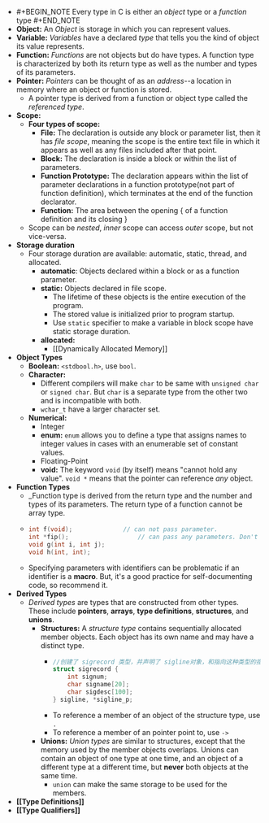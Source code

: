 - #+BEGIN_NOTE
  Every type in C is either an _object_ type or a _function_ type
  #+END_NOTE
- **Object:** An *Object* is storage in which you can represent values.
- **Variable:** *Variables* have a declared *type* that tells you the kind of object its value represents.
- **Function:** *Functions* are not objects but do have types. A function type is characterized by both its return type as well as the number and types of its parameters.
- **Pointer:** *Pointers* can be thought of as an *address*--a location in memory where an object or function is stored.
	- A pointer type is derived from a function or object type called the _referenced type_.
- **Scope:**
	- **Four types of scope:**
		- **File:** The declaration is outside any block or parameter list, then it has _file scope_, meaning the scope is the entire text file in which it appears as well as any files included after that point.
		- **Block:** The declaration is inside a block or within the list of parameters.
		- **Function Prototype:** The declaration appears within the list of parameter declarations in a function prototype(not part of function definition), which terminates at the end of the function declarator.
		- **Function:**  The area between the opening \{ of a function definition and its closing \}
	- Scope can be *nested*, _inner_ scope can access _outer_ scope, but not vice-versa.
- **Storage duration**
	- Four storage duration are available: automatic, static, thread, and allocated.
		- **automatic**: Objects declared within a block or as a function parameter.
		- **static:** Objects declared in file scope.
			- The lifetime of these objects is the entire execution of the program.
			- The stored value is initialized prior to program startup.
			- Use `static` specifier to make a variable in block scope have static storage duration.
		- **allocated:**
			- [[Dynamically Allocated Memory]]
- **Object Types**
	- **Boolean:** `<stdbool.h>`, use `bool`.
	- **Character:**
		- Different compilers will make `char` to be same with `unsigned char` or `signed char`.  But `char` is a separate type from the other two and is incompatible with both.
		- `wchar_t` have a larger character set.
	- **Numerical:**
		- Integer
		- **enum:** `enum` allows you to define a type that assigns names to integer values in cases with an enumerable set of constant values.
		- Floating-Point
		- **void:** The keyword `void` (by itself) means "cannot hold any value". `void *` means that the pointer can reference _any_ object.
- **Function Types**
	- _Function type is derived from the return type and the number and types of its parameters. The return type of a function cannot be array type.
	- ```C
	  int f(void);				// can not pass parameter.
	  int *fip();					// can pass any parameters. Don't use it.
	  void g(int i, int j);
	  void h(int, int);
	  ```
	- Specifying parameters with identifiers can be problematic if an identifier is a **macro**. But, it's a good practice for self-documenting code, so recommend it.
- **Derived Types**
	- _Derived types_ are types that are constructed from other types. These include **pointers**, **arrays**, **type definitions**, **structures**, and **unions**.
		- **Structures:** A _structure type_ contains sequentially allocated member objects. Each object has its own name and may have a distinct type.
			- ```C
			  //创建了 sigrecord 类型，并声明了 sigline对象，和指向这种类型的指针sigline_p
			  struct sigrecord {
			      int signum;
			      char signame[20];
			      char sigdesc[100];
			  } sigline, *sigline_p;
			  ```
			- To reference a member of an object of the structure type, use `.`
			- To reference a member of an pointer point to, use `->`
		- **Unions:** _Union types_ are similar to structures, except that the memory used by the member objects overlaps. Unions can contain an object of one type at one time, and an object of a different type at a different time, but **never** both objects at the same time.
			- `union` can make the same storage to be used for the members.
- **[[Type Definitions]]**
- **[[Type Qualifiers]]**